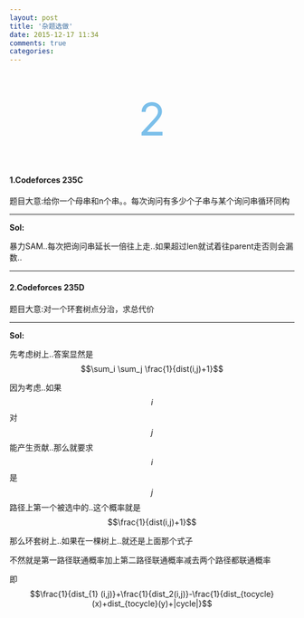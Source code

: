 ```yaml
---
layout: post
title: '杂题选做'
date: 2015-12-17 11:34
comments: true
categories: 
---
```

<br>
<br>
<div align="center"><span style="font-size:80px;color:#7bbfea;"   >2</span></p></div>
<br>

<script type="text/javascript" src="http://cdn.mathjax.org/mathjax/latest/MathJax.js?config=default"></script>
<!--more-->

#### 1.Codeforces 235C

题目大意:给你一个母串和n个串。。每次询问有多少个子串与某个询问串循环同构

---


**Sol:**

暴力SAM..每次把询问串延长一倍往上走..如果超过len就试着往parent走否则会漏数..

---

#### 2.Codeforces 235D

题目大意:对一个环套树点分治，求总代价

---


**Sol:**

先考虑树上..答案显然是$$\sum_i \sum_j \frac{1}{dist(i,j)+1}$$

因为考虑..如果$$i$$对$$j$$能产生贡献..那么就要求$$i$$是$$j$$路径上第一个被选中的..这个概率就是$$\frac{1}{dist(i,j)+1}$$

那么环套树上..如果在一棵树上..就还是上面那个式子

不然就是第一路径联通概率加上第二路径联通概率减去两个路径都联通概率

即
$$\frac{1}{dist_{1} (i,j)}+\frac{1}{dist_2(i,j)}-\frac{1}{dist_{tocycle}(x)+dist_{tocycle}(y)+|cycle|}$$
